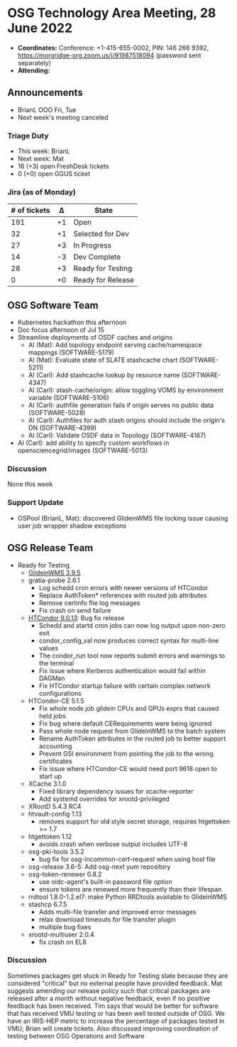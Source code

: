 # OSG Technology Area Meeting, 28 June 2022

-   **Coordinates:** Conference: +1-415-655-0002, PIN: 146 266 9392,
    <https://morgridge-org.zoom.us/j/91987518094> (password sent separately)
-   **Attending:** 

## Announcements

-  BrianL OOO Fri, Tue
-  Next week's meeting canceled

### Triage Duty

-   This week: BrianL
-   Next week: Mat
-   16 (+3) open FreshDesk tickets
-   0 (+0) open GGUS ticket

### Jira (as of Monday)

| # of tickets | &Delta; | State             |
|--------------|---------|-------------------|
| 191          | +1      | Open              |
| 32           | +1      | Selected for Dev  |
| 27           | +3      | In Progress       |
| 14           | -3      | Dev Complete      |
| 28           | +3      | Ready for Testing |
| 0            | +0      | Ready for Release |

## OSG Software Team

-   Kubernetes hackathon this afternoon
-   Doc focus afternoon of Jul 15
-   Streamline deployments of OSDF caches and origins
    -   AI (Mat): Add topology endpoint serving cache/namespace mappings (SOFTWARE-5179)
    -   AI (Mat): Evaluate state of SLATE stashcache chart (SOFTWARE-5211)
    -   AI (Carl): Add stashcache lookup by resource name (SOFTWARE-4347)
    -   AI (Carl): stash-cache/origin: allow toggling VOMS by environment variable (SOFTWARE-5106)
    -   AI (Carl): authfile generation fails if origin serves no public data (SOFTWARE-5028)
    -   AI (Carl): Authfiles for auth stash origins should include the origin's DN (SOFTWARE-4399)
    -   AI (Carl): Validate OSDF data in Topology (SOFTWARE-4167)
-   AI (Carl): add ability to specify custom workflows in opensciencegrid/images (SOFTWARE-5013)

### Discussion

None this week

### Support Update

-   OSPool (BrianL, Mat): discovered GlideinWMS file locking issue causing user job wrapper shadow exceptions

## OSG Release Team

-   Ready for Testing
    -   [GlideinWMS 3.9.5](https://glideinwms.fnal.gov/doc.v3_9_5/history.html#development)
    -   gratia-probe 2.6.1
        -   Log schedd cron errors with newer versions of HTCondor
        -   Replace AuthToken* references with routed job attributes
        -   Remove certinfo flie log messages
        -   Fix crash on send failure
    -   [HTCondor 9.0.13](https://htcondor.readthedocs.io/en/v9_0/version-history/stable-release-series-90.html#version-9-0-13): Bug fix release
        -   Schedd and startd cron jobs can now log output upon non-zero exit
        -   condor_config_val now produces correct syntax for multi-line values
        -   The condor_run tool now reports submit errors and warnings to the terminal
        -   Fix issue where Kerberos authentication would fail within DAGMan
        -   Fix HTCondor startup failure with certain complex network configurations
    -   HTCondor-CE 5.1.5
        -   Fix whole node job glidein CPUs and GPUs exprs that caused held jobs
        -   Fix bug where default CERequirements were being ignored
        -   Pass whole node request from GlideinWMS to the batch system
        -   Rename AuthToken attributes in the routed job to better support accounting
        -   Prevent GSI environment from pointing the job to the wrong certificates
        -   Fix issue where HTCondor-CE would need port 9618 open to start up
    -   XCache 3.1.0
        -   Fixed library dependency issues for xcache-reporter
        -   Add systemd overrides for xrootd-privileged
    -   XRootD 5.4.3 RC4
    -   htvault-config 1.13
        -   removes support for old style secret storage, requires htgettoken >= 1.7
    -   htgettoken 1.12
        -   avoids crash when verbose output includes UTF-8
    -   osg-pki-tools 3.5.2
        -   bug fix for osg-incommon-cert-request when using host file
    -   osg-release 3.6-5: Add osg-next yum repository
    -   osg-token-renewer 0.8.2
        -   use oidc-agent's built-in password file option
        -   ensure tokens are renewed more frequently than their lifespan
    -   rrdtool 1.8.0-1.2.el7: make Python RRDtools available to GlideinWMS
    -   stashcp 6.7.5
        -   Adds multi-file transfer and improved error messages
        -   relax download timeouts for file transfer plugin
        -   multiple bug fixes
    -   xrootd-multiuser 2.0.4
        -   fix crash on EL8

### Discussion

Sometimes packages get stuck in Ready for Testing state because they are considered "critical" but no external people have provided feedback.
Mat suggests amending our release policy such that critical packages are released after a month without negative feedback, even if no positive feedback has been received.
Tim says that would be better for software that has received VMU testing or has been well tested outside of OSG.
We have an IRIS-HEP metric to increase the percentage of packages tested in VMU; Brian will create tickets.
Also discussed improving coordination of testing between OSG Operations and Software
